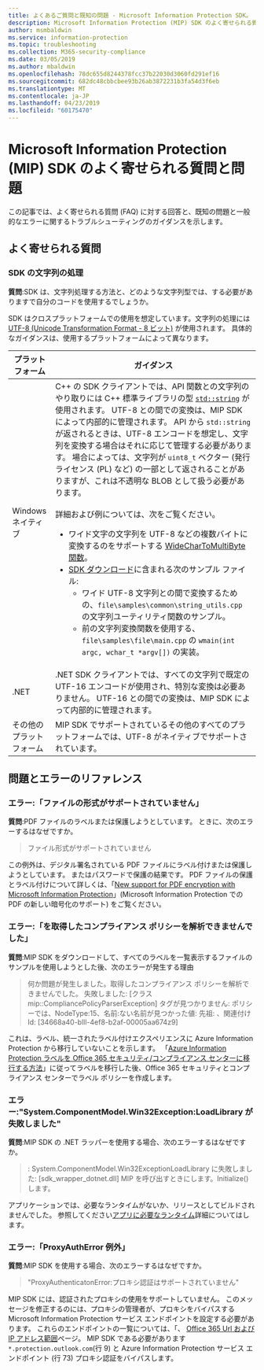 ```yaml
---
title: よくあるご質問と既知の問題 - Microsoft Information Protection SDK。
description: Microsoft Information Protection (MIP) SDK のよく寄せられる質問と、問題とエラーに関するトラブルシューティングのガイダンスです。
author: msmbaldwin
ms.service: information-protection
ms.topic: troubleshooting
ms.collection: M365-security-compliance
ms.date: 03/05/2019
ms.author: mbaldwin
ms.openlocfilehash: 78dc655d8244378fcc37b22030d3060fd291ef16
ms.sourcegitcommit: 682dc48cbbcbee93b26ab3872231b3fa54d3f6eb
ms.translationtype: MT
ms.contentlocale: ja-JP
ms.lasthandoff: 04/23/2019
ms.locfileid: "60175470"
---
```

# <a name="microsoft-information-protection-mip-sdk-faqs-and-issues"></a>Microsoft Information Protection (MIP) SDK のよく寄せられる質問と問題

この記事では、よく寄せられる質問 (FAQ) に対する回答と、既知の問題と一般的なエラーに関するトラブルシューティングのガイダンスを示します。

## <a name="frequently-asked-questions"></a>よく寄せられる質問 

### <a name="sdk-string-handling"></a>SDK の文字列の処理

**質問**:SDK は、文字列処理する方法と、どのような文字列型では、する必要がありますで自分のコードを使用するでしょうか。

SDK はクロスプラットフォームでの使用を想定しています。文字列の処理には [UTF-8 (Unicode Transformation Format - 8 ビット)](https://wikipedia.org/wiki/UTF-8) が使用されます。 具体的なガイダンスは、使用するプラットフォームによって異なります。

| プラットフォーム | ガイダンス |
|-|-|
| Windows ネイティブ | C++ の SDK クライアントでは、API 関数との文字列のやり取りには C++ 標準ライブラリの型 [`std::string`](https://wikipedia.org/wiki/C%2B%2B_string_handling) が使用されます。 UTF-8 との間での変換は、MIP SDK によって内部的に管理されます。 API から `std::string` が返されるときは、UTF-8 エンコードを想定し、文字列を変換する場合はそれに応じて管理する必要があります。 場合によっては、文字列が `uint8_t` ベクター (発行ライセンス (PL) など) の一部として返されることがありますが、これは不透明な BLOB として扱う必要があります。<br><br>詳細および例については、次をご覧ください。<ul><li>ワイド文字の文字列を UTF-8 などの複数バイトに変換するのをサポートする [WideCharToMultiByte 関数](/windows/desktop/api/stringapiset/nf-stringapiset-widechartomultibyte)。<li>[SDK ダウンロード](setup-configure-mip.md#configure-your-client-workstation)に含まれる次のサンプル ファイル:<ul><li>ワイド UTF-8 文字列との間で変換するための、`file\samples\common\string_utils.cpp` の文字列ユーティリティ関数のサンプル。<li>前の文字列変換関数を使用する、`file\samples\file\main.cpp` の `wmain(int argc, wchar_t *argv[])` の実装。</li></ul></ul>|
| .NET | .NET SDK クライアントでは、すべての文字列で既定の UTF-16 エンコードが使用され、特別な変換は必要ありません。 UTF-16 との間での変換は、MIP SDK によって内部的に管理されます。 |
| その他のプラットフォーム | MIP SDK でサポートされているその他のすべてのプラットフォームでは、UTF-8 がネイティブでサポートされています。 |

## <a name="issues-and-errors-reference"></a>問題とエラーのリファレンス

### <a name="error-file-format-not-supported"></a>エラー:「ファイルの形式がサポートされていません」  

**質問**:PDF ファイルのラベルまたは保護しようとしています。 ときに、次のエラーするはなぜですか。

> ファイル形式がサポートされていません

この例外は、デジタル署名されている PDF ファイルにラベル付けまたは保護しようとしています。 またはパスワードで保護の結果です。 PDF ファイルの保護とラベル付けについて詳しくは、「[New support for PDF encryption with Microsoft Information Protection](https://techcommunity.microsoft.com/t5/Azure-Information-Protection/New-support-for-PDF-encryption-with-Microsoft-Information/ba-p/262757)」(Microsoft Information Protection での PDF の新しい暗号化のサポート) をご覧ください。

### <a name="error-failed-to-parse-the-acquired-compliance-policy"></a>エラー:「を取得したコンプライアンス ポリシーを解析できませんでした」  

**質問**:MIP SDK をダウンロードして、すべてのラベルを一覧表示するファイルのサンプルを使用しようとした後、次のエラーが発生する理由

> 何か問題が発生しました。取得したコンプライアンス ポリシーを解析できませんでした。 失敗しました: [クラス mip::CompliancePolicyParserException] タグが見つかりません: ポリシーでは、NodeType:15、名前:ない名前が見つかった値: 先祖: <SyncFile> <Content>、関連付け Id: [34668a40-blll-4ef8-b2af-00005aa674z9]

これは、ラベル、統一されたラベル付けエクスペリエンスに Azure Information Protection から移行していないことを示します。 「[Azure Information Protection ラベルを Office 365 セキュリティ/コンプライアンス センターに移行する方法](/azure/information-protection/configure-policy-migrate-labels)」に従ってラベルを移行した後、Office 365 セキュリティとコンプライアンス センターでラベル ポリシーを作成します。 

### <a name="error-systemcomponentmodelwin32exception-loadlibrary-failed"></a>エラー:"System.ComponentModel.Win32Exception:LoadLibrary が失敗しました"

**質問**:MIP SDK の .NET ラッパーを使用する場合、次のエラーするはなぜですか。

> : System.ComponentModel.Win32ExceptionLoadLibrary に失敗しました: [sdk_wrapper_dotnet.dll] MIP を呼び出すときにします。Initialize() します。

アプリケーションでは、必要なランタイムがないか、リリースとしてビルドされませんでした。 参照してください[アプリに必要なランタイム](setup-configure-mip.md#ensure-your-app-has-the-required-runtime)詳細についてはします。 

### <a name="error-proxyautherror-exception"></a>エラー:「ProxyAuthError 例外」

**質問**:MIP SDK を使用する場合、次のエラーするはなぜですか。

> "ProxyAuthenticatonError:プロキシ認証はサポートされていません"

MIP SDK には、認証されたプロキシの使用をサポートしていません。 このメッセージを修正するのには、プロキシの管理者が、プロキシをバイパスする Microsoft Information Protection サービス エンドポイントを設定する必要があります。 これらのエンドポイントの一覧については、「、 [Office 365 Url および IP アドレス範囲](https://docs.microsoft.com/office365/enterprise/urls-and-ip-address-ranges)ページ。 MIP SDK である必要があります`*.protection.outlook.com`(行 9) と Azure Information Protection サービス エンドポイント (行 73) プロキシ認証をバイパスします。
